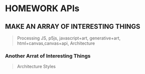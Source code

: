 # HOMEWORK APIs
## MAKE AN ARRAY OF INTERESTING THINGS

> Processing JS, p5js, javascript+art, generative+art, html+canvas,canvas+api, 
> Architecture

### Another Arrat of Interesting Things
>Architecture Styles